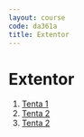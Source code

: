 ```yaml
---
layout: course
code: da361a
title: Extentor
---
```


# Extentor

1. [Tenta 1](/assets/pdf/da361a-omtentamen-2016-01-29.pdf)
2. [Tenta 2](/assets/pdf/tentamen_da361a_2015-12-16.pdf)
3. [Tenta 2](/assets/pdf/Tentamen-2017.pdf)

